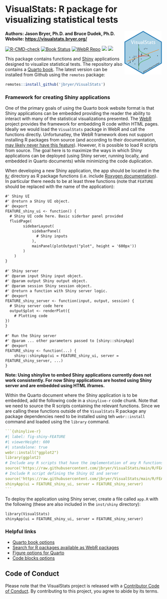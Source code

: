 VisualStats: R package for visualizing statistical tests
================

<img src="man/figures/VisualStats.png" align="right" width="120" />

**Authors: Jason Bryer, Ph.D. and Bruce Dudek, Ph.D.**  
**Website: <https://visualstats.bryer.org/>**

<!-- badges: start -->

[![R-CMD-check](https://github.com/jbryer/VisualStats/actions/workflows/R-CMD-check.yaml/badge.svg)](https://github.com/jbryer/psa/actions/workflows/R-CMD-check.yaml)
[![Book
Status](https://github.com/jbryer/VisualStats/actions/workflows/build-site.yaml/badge.svg)](https://github.com/jbryer/psa/actions/workflows/bookdown.yaml)
[![WebR
Repo](https://github.com/jbryer/VisualStats/actions/workflows/deploy-cran-repo.yaml/badge.svg)](https://github.com/jbryer/psa/actions/workflows/R-CMD-check.yaml)
[![](https://img.shields.io/badge/devel%20version-0.2.0-blue.svg)](https://github.com/jbryer/VisualStats)
[![](https://www.r-pkg.org/badges/version/VisualStats)](https://cran.r-project.org/package=VisualStats)
<!-- badges: end -->

This package contains functions and [Shiny](https://shiny.rstudio.com)
applications designed to visualize statistical tests. The repository
also contains a [Quarto book](https://jbryer.github.io/VisualStats). The
latest version can be installed from Github using the `remotes` package:

``` r
remotes::install_github('jbryer/VisualStats')
```

### Framework for creating Shiny applications

One of the primary goals of using the Quarto book website format is that
Shiny applications can be embedded providing the reader the ability to
interact with many of the statistical visualizations presented. The
[WebR](https://docs.r-wasm.org/webr/latest/) project provides the
framework for embedding R code within HTML pages. Ideally we would load
the `VisualStats` package in WebR and call the functions directly.
Unfortunatley, the WebR framework does not support installing R packages
from source (and according to their documentation, [may likely never
have this
feature](https://docs.r-wasm.org/webr/latest/building.html#:~:text=It%20is%20not%20possible%20to,to%20install%20packages%20in%20webR.)).
However, it is possible to load R scripts from source. The goal here is
to maximize the ways in which Shiny applications can be deployed (using
Shiny server, running locally, and embedded in Quarto documents) while
minimizing the code duplication.

When developing a new Shiny application, the app should be located in
the [`R/`](R/) directory as R package functions (i.e. include [Roxygen
documentation](https://roxygen2.r-lib.org)). In particular there needs
to be at least three functions (note that `FEATURE` should be replaced
with the name of the application):

    #' Shiny UI
    #' @return a Shiny UI object.
    #' @export
    FEATURE_shiny_ui <- function() {
      # Shiny UI code here. Basic siderbar panel provided
      fluidPage(
            sidebarLayout(
                sidebarPanel(
                  # Shiny inputs
                ),
                mainPanel(plotOutput("plot", height = '600px'))
            )
        )
    }

    #' Shiny server
    #' @param input Shiny input object.
    #' @param output Shiny output object.
    #' @param session Shiny session object.
    #' @return a function with Shiny server logic.
    #' @export
    FEATURE_shiny_server <- function(input, output, session) {
      # Shiny server code here
      output$plot <- renderPlot({
        # Plotting code
    })
    }

    #' Run the Shiny server
    #' @param ... other parameters passed to [shiny::shinyApp]
    #' @export
    FEATURE_shiny <- function(...) {
        shiny::shinyApp(ui = FEATURE_shiny_ui, server = FEATURE_shiny_server, ...)
    }

**Note: Using shinylive to embed Shiny applications currently does not
work consistently. For now Shiny applications are hosted using Shiny
server and are embedded using HTML iframes.**

Within the Quarto document where the Shiny application is to be
embedded, add the following code in a `shinylive-r` code chunk. Note
that we need to source the R scripts containing the relevant functions.
Since we are calling these functions outside of the `VisualStats` R
package any package dependencies need to be installed using teh
`webr::install` command and loaded using the `library` command.

```` yml
```{shinylive-r}
#| label: fig-shiny-FEATURE
#| viewerHeight: 600
#| standalone: true
webr::install("ggplot2")
library(ggplot2)
# Include any R scripts that have the implementation of any R functions used
source('https://raw.githubusercontent.com/jbryer/VisualStats/main/R/FEATURE_vis.R')
# Include R script defining the Shiny UI and server
source('https://raw.githubusercontent.com/jbryer/VisualStats/main/R/FEATURE_shiny.R')
shinyApp(ui = FEATURE_shiny_ui, server = FEATURE_shiny_server)
```
````

To deploy the application using Shiny server, create a file called
`app.R` with the following (these are also included in the `inst/shiny`
directory):

    library(VisualStats)
    shinyApp(ui = FEATURE_shiny_ui, server = FEATURE_shiny_server)

### Helpful links

- [Quarto book
  options](https://quarto.org/docs/reference/projects/books.html#sidebar)
- [Search for R packages available as WebR
  packages](https://rud.is/w/webr-pkgs/)
- [Figure options for
  Quarto](https://quarto.org/docs/authoring/figures.html)
- [Code blocks
  options](https://quarto.org/docs/output-formats/html-code.html)

## Code of Conduct

Please note that the VisualStats project is released with a [Contributor
Code of
Conduct](https://contributor-covenant.org/version/2/1/CODE_OF_CONDUCT.html).
By contributing to this project, you agree to abide by its terms.
